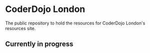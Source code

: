 # CoderDojo London

The public repository to hold the resources for CoderDojo London's resources site.

## Currently in progress